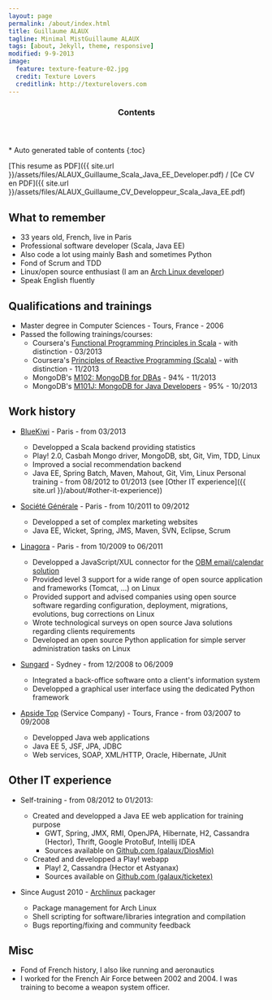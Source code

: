 ```yaml
---
layout: page
permalink: /about/index.html
title: Guillaume ALAUX
tagline: Minimal MistGuillaume ALAUX
tags: [about, Jekyll, theme, responsive]
modified: 9-9-2013
image:
  feature: texture-feature-02.jpg
  credit: Texture Lovers
  creditlink: http://texturelovers.com
---
```


<section id="table-of-contents" class="toc">
  <header>
    <h3 >Contents</h3>
  </header>
<div id="drawer" markdown="1">
*  Auto generated table of contents
{:toc}
</div>
</section><!-- /#table-of-contents -->

[This resume as PDF]({{ site.url }}/assets/files/ALAUX_Guillaume_Scala_Java_EE_Developer.pdf) / [Ce CV en PDF]({{ site.url }}/assets/files/ALAUX_Guillaume_CV_Developpeur_Scala_Java_EE.pdf)

## What to remember
- 33 years old, French, live in Paris
- Professional software developer (Scala, Java EE)
- Also code a lot using mainly Bash and sometimes Python
- Fond of Scrum and TDD
- Linux/open source enthusiast (I am an [Arch Linux developer](https://www.archlinux.org/developers/#guillaume))
- Speak English fluently

## Qualifications and trainings
- Master degree in Computer Sciences - Tours, France - 2006
- Passed the following trainings/courses:
  - Coursera's [Functional Programming Principles in Scala](https://class.coursera.org/progfun-002) - with distinction - 03/2013
  - Coursera's [Principles of Reactive Programming (Scala)](https://class.coursera.org/reactive-001) - with distinction - 11/2013
  - MongoDB's [M102: MongoDB for DBAs](https://education.mongodb.com/courses/10gen/M102/2014_February/about) - 94% - 11/2013
  - MongoDB's [M101J: MongoDB for Java Developers](https://education.mongodb.com/courses/10gen/M101J/2014_January/about) - 95% - 10/2013

## Work history

- [BlueKiwi](http://www.bluekiwi-software.com/fr/) - Paris - from 03/2013
  - Developped a Scala backend providing statistics
  - Play! 2.0, Casbah Mongo driver, MongoDB, sbt, Git, Vim, TDD, Linux
  - Improved a social recommendation backend
  - Java EE, Spring Batch, Maven, Mahout, Git, Vim, Linux
Personal training - from 08/2012 to 01/2013 (see [Other IT experience]({{ site.url }}/about/#other-it-experience))

- [Société Générale](http://societegenerale.fr/) - Paris - from 10/2011 to 09/2012
  - Developped a set of complex marketing websites
  - Java EE, Wicket, Spring, JMS, Maven, SVN, Eclipse, Scrum

- [Linagora](http://www.linagora.com/) - Paris - from 10/2009 to 06/2011
  - Developped a JavaScript/XUL connector for the [OBM email/calendar solution](http://obm.org/)
  - Provided level 3 support for a wide range of open source application and frameworks (Tomcat, …) on Linux
  - Provided support and advised companies using open source software regarding configuration, deployment, migrations, evolutions, bug corrections on Linux
  - Wrote technological surveys on open source Java solutions regarding clients requirements
  - Developed an open source Python application for simple server administration tasks on Linux

- [Sungard](http://www.sungard.com/) - Sydney - from 12/2008 to 06/2009
  - Integrated a back-office software onto a client's information system
  - Developped a graphical user interface using the dedicated Python framework

- [Apside Top](http://www.apside.fr) (Service Company) - Tours, France - from 03/2007 to 09/2008
  - Developped Java web applications
  - Java EE 5, JSF, JPA, JDBC
  - Web services, SOAP, XML/HTTP, Oracle, Hibernate, JUnit

## Other IT experience
- Self-training - from 08/2012 to 01/2013:
  - Created and developped a Java EE web application for training purpose
    - GWT, Spring, JMX, RMI, OpenJPA, Hibernate, H2, Cassandra (Hector), Thrift, Google ProtoBuf, Intellij IDEA
    - Sources available on [Github.com (galaux/DiosMio)](https://github.com/galaux/diosmio)
  - Created and developped a Play! webapp
    - Play! 2, Cassandra (Hector et Astyanax)
    - Sources available on [Github.com (galaux/ticketex)](https://github.com/galaux/ticketex)

- Since August 2010 - [Archlinux](http://www.archlinux.org/) packager
  - Package management for Arch Linux
  - Shell scripting for software/libraries integration and compilation
  - Bugs reporting/fixing and community feedback

## Misc
- Fond of French history, I also like running and aeronautics
- I worked for the French Air Force between 2002 and 2004. I was training to become a weapon system officer.
